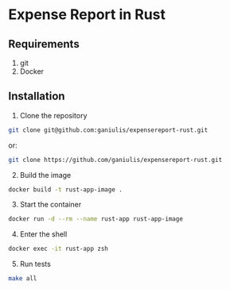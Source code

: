 # Expense Report in Rust

## Requirements

1. git
2. Docker

## Installation

1. Clone the repository

```sh
git clone git@github.com:ganiulis/expensereport-rust.git
```

or:

```sh
git clone https://github.com/ganiulis/expensereport-rust.git
```

2. Build the image

```sh
docker build -t rust-app-image .
```

3. Start the container

```sh
docker run -d --rm --name rust-app rust-app-image
```

4. Enter the shell

```sh
docker exec -it rust-app zsh
```

5. Run tests

```zsh
make all
```
